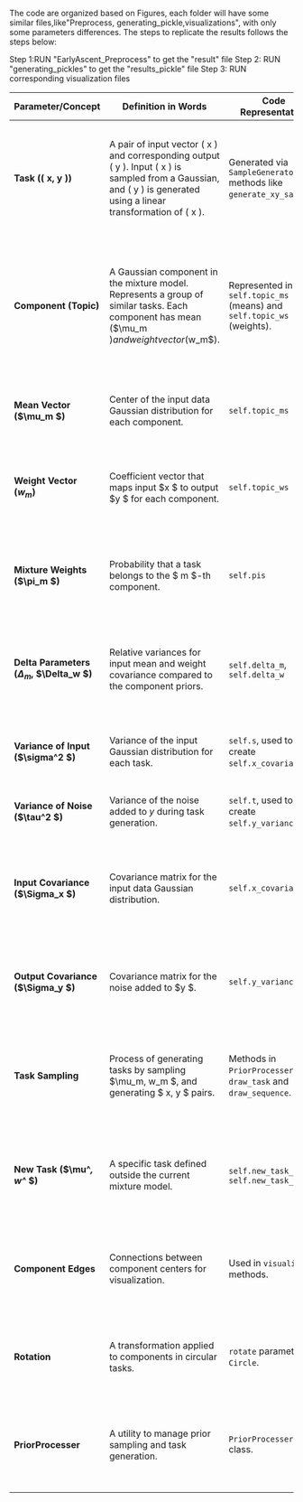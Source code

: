 The code are organized based on Figures, each folder will have some similar files,like"Preprocess, generating_pickle,visualizations", with only some parameters differences.
The steps to replicate the results follows the steps below:

Step 1:RUN "EarlyAscent_Preprocess" to get the "result" file
Step 2: RUN "generating_pickles" to get the "results_pickle" file
Step 3: RUN corresponding visualization files

| **Parameter/Concept** | **Definition in Words**                                                                                          | **Code Representation**             | **Essence in Code**                                                                                          |
|------------------------|----------------------------------------------------------------------------------------------------------------|--------------------------------------|----------------------------------------------------------------------------------------------------------------|
| **Task (\( x, y \))**  | A pair of input vector \( x \) and corresponding output \( y \). Input \( x \) is sampled from a Gaussian, and \( y \) is generated using a linear transformation of \( x \). | Generated via `SampleGenerator` methods like `generate_xy_samples`. | Input \( x \) is a multivariate Gaussian vector, and \( y = x^T w + \text{noise}` with \( w \) as the task's weight. |
| **Component (Topic)**  | A Gaussian component in the mixture model. Represents a group of similar tasks. Each component has mean ($\mu_m $) and weight vector ($w_m$). | Represented in `self.topic_ms` (means) and `self.topic_ws` (weights). | Each component is defined by its mean vector $\mu_m $ and weight vector $w_m $, which are used to generate tasks. |
| **Mean Vector ($\mu_m $)** | Center of the input data Gaussian distribution for each component.                                         | `self.topic_ms`                     | Specifies the central tendency of inputs in each component.                                                   |
| **Weight Vector ($w_m$)** | Coefficient vector that maps input $x $ to output $y $ for each component.                           | `self.topic_ws`                     | Defines how the input $ x $ is transformed to output $ y $ in each component.                             |
| **Mixture Weights ($\pi_m $)** | Probability that a task belongs to the $ m $-th component.                                            | `self.pis`                          | Specifies the relative importance or frequency of each component in the mixture.                              |
| **Delta Parameters ($\Delta_m$, $\Delta_w $)** | Relative variances for input mean and weight covariance compared to the component priors. | `self.delta_m`, `self.delta_w`       | Balances the influence of prior means and observed data in learning new tasks.                                |
| **Variance of Input ($\sigma^2 $)** | Variance of the input Gaussian distribution for each task.                                             | `self.s`, used to create `self.x_covariance`. | Defines the spread of inputs around their mean ($\mu_m $).                                                |
| **Variance of Noise ($\tau^2 $)** | Variance of the noise added to $y$ during task generation.                                          | `self.t`, used to create `self.y_variance`. | Controls the uncertainty in output $y$ generation.                                                        |
| **Input Covariance ($\Sigma_x $)** | Covariance matrix for the input data Gaussian distribution.                                             | `self.x_covariance`                 | Diagonal matrix with $\sigma^2 $ as entries, representing isotropic spread of input vectors.               |
| **Output Covariance ($\Sigma_y $)** | Covariance matrix for the noise added to $y $.                                                       | `self.y_variance`                   | Diagonal matrix with $\tau^2 $ as entries, representing isotropic output noise.                            |
| **Task Sampling**      | Process of generating tasks by sampling $\mu_m, w_m $, and generating $ x, y $ pairs.                      | Methods in `PriorProcesser` like `draw_task` and `draw_sequence`. | Implements hierarchical sampling from components to tasks, then to input-output pairs.                        |
| **New Task ($\mu^*, w^* $)** | A specific task defined outside the current mixture model.                                               | `self.new_task_m`, `self.new_task_w` | A distinct task used for testing or evaluation, generated relative to the components.                         |
| **Component Edges**    | Connections between component centers for visualization.                                                        | Used in `visualize()` methods.      | Highlights relationships or similarities between components in a graphical way.                               |
| **Rotation**           | A transformation applied to components in circular tasks.                                                       | `rotate` parameter in `Circle`.      | Adjusts alignment or orientation of components in visual or structural tasks.                                |
| **PriorProcesser**     | A utility to manage prior sampling and task generation.                                                         | `PriorProcesser` class.             | Encapsulates all prior-related operations like drawing topics, tasks, and sequences.                          |
